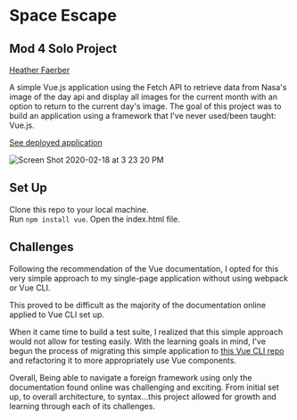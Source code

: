 # Space Escape
## Mod 4 Solo Project
[Heather Faerber](https://github.com/hfaerber)

A simple Vue.js application using the Fetch API to retrieve data from Nasa's image of the day api and display all images for the current month with an option to return to the current day's image. The goal of this project was to build an application using a framework that I've never used/been taught: Vue.js.  

[See deployed application](https://hfaerber.github.io/space-escape/)

![Screen Shot 2020-02-18 at 3 23 20 PM](https://user-images.githubusercontent.com/48163945/74783426-8e5ca200-529d-11ea-94d3-77a51b20c87d.jpg)

## Set Up  
Clone this repo to your local machine.  
Run `npm install vue`.
Open the index.html file.

## Challenges  
Following the recommendation of the Vue documentation, I opted for this very simple approach to my single-page application without using webpack or Vue CLI.  

This proved to be difficult as the majority of the documentation online applied to Vue CLI set up.  

When it came time to build a test suite, I realized that this simple approach would not allow for testing easily.  With the learning goals in mind, I've begun the process of migrating this simple application to [this Vue CLI repo](https://github.com/hfaerber/vue-cli-space-escape) and refactoring it to more appropriately use Vue components.  

Overall, Being able to navigate a foreign framework using only the documentation found online was challenging and exciting.  From initial set up, to overall architecture, to syntax...this project allowed for growth and learning through each of its challenges.
